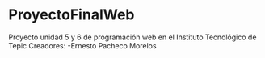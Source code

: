 # ProyectoFinalWeb
Proyecto unidad 5 y 6 de programación web en el Instituto Tecnológico de Tepic
Creadores:
	-Ernesto Pacheco Morelos
